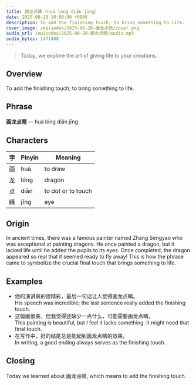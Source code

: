 ```yaml
---
title: 画龙点睛 (huà lóng diǎn jīng)
date: 2025-08-20 10:00:00 +0000
description: To add the finishing touch; to bring something to life.
cover_image: /episodes/2025-08-20-画龙点睛/cover.png
audio_url: /episodes/2025-08-20-画龙点睛/audio.mp3
audio_bytes: 1471488
---
```


> Today, we explore the art of giving life to your creations.

## Overview
To add the finishing touch; to bring something to life.

## Phrase
**画龙点睛** — huà lóng diǎn jīng

## Characters

| 字   | Pinyin         | Meaning               |
|------|----------------|-----------------------|
| 画   | huà            | to draw               |
| 龙   | lóng           | dragon                |
| 点   | diǎn           | to dot or to touch    |
| 睛   | jīng           | eye                   |

## Origin
In ancient times, there was a famous painter named Zhang Sengyao who was exceptional at painting dragons. He once painted a dragon, but it lacked life until he added the pupils to its eyes. Once completed, the dragon appeared so real that it seemed ready to fly away! This is how the phrase came to symbolize the crucial final touch that brings something to life.

## Examples
- 他的演讲真的很精彩，最后一句话让人觉得画龙点睛。<br>His speech was incredible; the last sentence really added the finishing touch.
- 这幅画很美，但我觉得还缺少一点什么，可能需要画龙点睛。<br>This painting is beautiful, but I feel it lacks something. It might need that final touch.
- 在写作中，好的结尾总是能起到画龙点睛的效果。<br>In writing, a good ending always serves as the finishing touch.

## Closing
Today we learned about 画龙点睛, which means to add the finishing touch.
